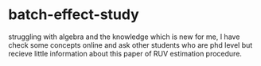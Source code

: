 # batch-effect-study
struggling with algebra and the knowledge which is new for me, I have check some concepts online and ask other students who are phd level but recieve little information about this paper of RUV estimation procedure. 
